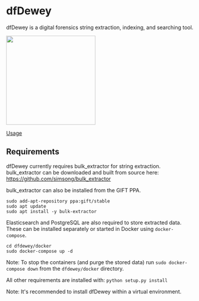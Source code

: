 # dfDewey
dfDewey is a digital forensics string extraction, indexing, and searching tool.

<img src="https://user-images.githubusercontent.com/52063018/101560727-fc827900-3a17-11eb-93a1-f2a0589b6b6b.png" width="240" />

[Usage](docs/usage.md)

## Requirements
dfDewey currently requires bulk_extractor for string extraction.
bulk_extractor can be downloaded and built from source here:
https://github.com/simsong/bulk_extractor

bulk_extractor can also be installed from the GIFT PPA.

```shell
sudo add-apt-repository ppa:gift/stable
sudo apt update
sudo apt install -y bulk-extractor
```

Elasticsearch and PostgreSQL are also required to store extracted data.
These can be installed separately or started in Docker using `docker-compose`.

```shell
cd dfdewey/docker
sudo docker-compose up -d
```

Note: To stop the containers (and purge the stored data) run
`sudo docker-compose down` from the `dfdewey/docker` directory.

All other requirements are installed with:
`python setup.py install`

Note: It's recommended to install dfDewey within a virtual environment.
